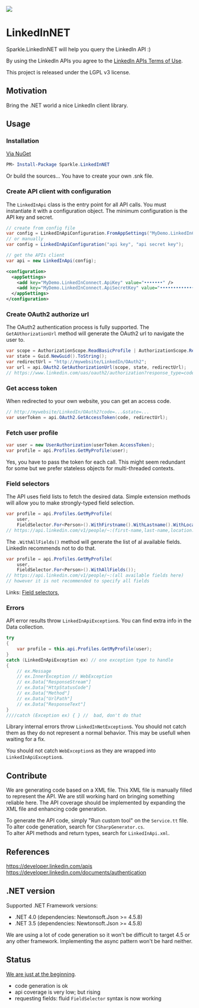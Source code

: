 
![](https://raw.githubusercontent.com/SparkleNetworks/LinkedInNET/master/src/LiNET-200.png)

LinkedInNET
===========

Sparkle.LinkedInNET will help you query the LinkedIn API :)

By using the LinkedIn APIs you agree to the [LinkedIn APIs Terms of Use](https://developer.linkedin.com/documents/linkedin-apis-terms-use). 

This project is released under the LGPL v3 license. 

Motivation
------------

Bring the .NET world a nice LinkedIn client library.

Usage
------------

### Installation

[Via NuGet](https://www.nuget.org/packages/Sparkle.LinkedInNET/)

````powershell
PM> Install-Package Sparkle.LinkedInNET
````

Or build the sources... You have to create your own .snk file.

### Create API client with configuration

The `LinkedInApi` class is the entry point for all API calls. You must instantiate it with a configuration object. The minimum configuration is the API key and secret.  

````csharp
// create from config file
var config = LinkedInApiConfiguration.FromAppSettings("MyDemo.LinkedInConnect");
// or manually
var config = LinkedInApiConfiguration("api key", "api secret key");

// get the APIs client
var api = new LinkedInApi(config);
````

````xml
<configuration>
  <appSettings>
    <add key="MyDemo.LinkedInConnect.ApiKey" value="•••••••" />
    <add key="MyDemo.LinkedInConnect.ApiSecretKey" value="•••••••••••••" />
  </appSettings>
</configuration>
````

### Create OAuth2 authorize url

The OAuth2 authentication process is fully supported. The `GetAUthorizationUrl` method will generate the OAuth2 url to navigate the user to.

````csharp
var scope = AuthorizationScope.ReadBasicProfile | AuthorizationScope.ReadEmailAddress;
var state = Guid.NewGuid().ToString();
var redirectUrl = "http://mywebsite/LinkedIn/OAuth2";
var url = api.OAuth2.GetAuthorizationUrl(scope, state, redirectUrl);
// https://www.linkedin.com/uas/oauth2/authorization?response_type=code&client_id=...
````

### Get access token

When redirected to your own website, you can get an access code.

````csharp
// http://mywebsite/LinkedIn/OAuth2?code=...&state=...
var userToken = api.OAuth2.GetAccessToken(code, redirectUrl);
````

### Fetch user profile

````csharp
var user = new UserAuthorization(userToken.AccessToken);
var profile = api.Profiles.GetMyProfile(user);
````

Yes, you have to pass the token for each call. This might seem redundant for some but we prefer stateless objects for multi-threaded contexts. 

### Field selectors

The API uses field lists to fetch the desired data. Simple extension methods will allow you to make strongly-typed field selection.

````csharp
var profile = api.Profiles.GetMyProfile(
    user,
    FieldSelector.For<Person>().WithFirstname().WithLastname().WithLocationName());
// https://api.linkedin.com/v1/people/~:(first-name,last-name,location:(name))
````

The `.WithAllFields()` method will generate the list of al available fields. LinkedIn recommends not to do that.

````csharp
var profile = api.Profiles.GetMyProfile(
    user,
    FieldSelector.For<Person>().WithAllFields());
// https://api.linkedin.com/v1/people/~:(all available fields here)
// however it is not recommended to specify all fields
````

Links: [Field selectors](https://developer.linkedin.com/documents/field-selectors), 

### Errors

API error results throw `LinkedInApiException`s. You can find extra info in the Data collection.

````csharp
try
{
    var profile = this.api.Profiles.GetMyProfile(user);
}
catch (LinkedInApiException ex) // one exception type to handle
{
    // ex.Message
    // ex.InnerException // WebException
    // ex.Data["ResponseStream"]
    // ex.Data["HttpStatusCode"]
    // ex.Data["Method"]
    // ex.Data["UrlPath"]
    // ex.Data["ResponseText"]
}
////catch (Exception ex) { } //  bad, don't do that

````

Library internal errors throw `LinkedInNetException`s. You should not catch them as they do not represent a normal behavior. This may be usefull when waiting for a fix.

You should not catch `WebException`s as they are wrapped into `LinkedInApiException`s.


Contribute
------------

We are generating code based on a XML file. 
This XML file is manually filled to represent the API. 
We are still working hard on bringing something reliable here. 
The API coverage should be implemented by expanding the XML file and enhancing code generation.

To generate the API code, simply "Run custom tool" on the `Service.tt` file.  
To alter code generation, search for `CSharpGenerator.cs`.  
To alter API methods and return types, search for `LinkedInApi.xml`.


References
------------

https://developer.linkedin.com/apis  
https://developer.linkedin.com/documents/authentication  


.NET version
------------

Supported .NET Framework versions:

* .NET 4.0 (dependencies: Newtonsoft.Json >= 4.5.8)
* .NET 3.5 (dependencies: Newtonsoft.Json >= 4.5.8)

We are using a lot of code generation so it won't be difficult to target 4.5 or any other framework. Implementing the async pattern won't be hard neither.


Status
------------

[We are just at the beginning](src/ToDo.md).

* code generation is ok
* api coverage is very low; but rising
* requesting fields: fluid `FieldSelector` syntax is now working
